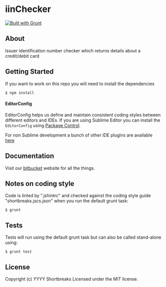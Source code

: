# iinChecker

[![Built with Grunt](https://cdn.gruntjs.com/builtwith.png)](http://gruntjs.com/)

## About

Issuer identification number checker which returns details about a credit/debit card

## Getting Started

If you want to work on this repo you will need to install the dependencies
```
$ npm install
```

#### EditorConfig

EditorConfig helps us define and maintain consistent coding styles between different editors and IDEs.  If you are using Sublime Editor you can install the `EditorConfig` using [Package Control](https://sublime.wbond.net).

For non Sublime development a bunch of other IDE plugins are available [here](http://editorconfig.org/#download)

## Documentation

Visit our [bitbucket](https://bitbucket.org/hxshortbreaks/) website for all the things.

## Notes on coding style

Code is linted by ".jshintrc" and checked against the coding style guide "shortbreaks.jscs.json" when you run the default grunt task:
```
$ grunt
```

## Tests

Tests will run using the default grunt task but can also be called stand-alone using:
```
$ grunt test
```

## License
Copyright (c) YYYY Shortbreaks
Licensed under the MIT license.
